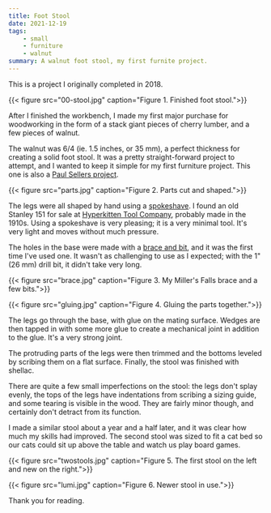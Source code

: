 ```yaml
---
title: Foot Stool
date: 2021-12-19
tags:
    - small
    - furniture
    - walnut
summary: A walnut foot stool, my first furnite project.
---
```


This is a project I originally completed in 2018.

{{< figure src="00-stool.jpg"
    caption="Figure 1. Finished foot stool.">}}

After I finished the workbench, I made my first major purchase for
woodworking in the form of a stack giant pieces of cherry lumber,
and a few pieces of walnut.

The walnut was 6/4 (ie. 1.5 inches, or 35 mm), a perfect thickness for
creating a solid foot stool. It was a pretty straight-forward project to attempt,
and I wanted to keep it simple for my first furniture project. This one is
also a [Paul Sellers project](https://woodworkingmasterclasses.com/videos/foot-stool-project-info/).

{{< figure src="parts.jpg"
    caption="Figure 2. Parts cut and shaped.">}}

The legs were all shaped by hand using a
[spokeshave](https://en.wikipedia.org/wiki/Spokeshave). I found an
old Stanley 151 for sale at [Hyperkitten Tool Company](https://hyperkitten.com/),
probably made in the 1910s. Using a spokeshave is very pleasing; it is
a very minimal tool. It's very light and moves without much pressure.

The holes in the base were made with a 
[brace and bit](https://en.wikipedia.org/wiki/Brace_(tool)), and it was
the first time I've used one. It wasn't as challenging to use as I
expected; with the 1" (26 mm) drill bit, it didn't take very long.

{{< figure src="brace.jpg"
    caption="Figure 3. My Miller's Falls brace and a few bits.">}}

{{< figure src="gluing.jpg"
    caption="Figure 4. Gluing the parts together.">}}

The legs go through the base, with glue on the mating surface. Wedges
are then tapped in with some more glue to create a mechanical joint
in addition to the glue. It's a very strong joint.

The protruding parts of the legs were then trimmed and the bottoms
leveled by scribing them on a flat surface. Finally, the stool was
finished with shellac.

There are quite a few small imperfections on the stool: the legs
don't splay evenly, the tops of the legs have indentations from
scribing a sizing guide, and some tearing is visible in the wood.
They are fairly minor though, and certainly don't detract from its
function.

I made a similar stool about a year and a half later, and it was
clear how much my skills had improved. The second stool was sized
to fit a cat bed so our cats could sit up above the table and
watch us play board games.

{{< figure src="twostools.jpg"
    caption="Figure 5. The first stool on the left and new on the right.">}}

{{< figure src="lumi.jpg"
    caption="Figure 6. Newer stool in use.">}}

Thank you for reading.

